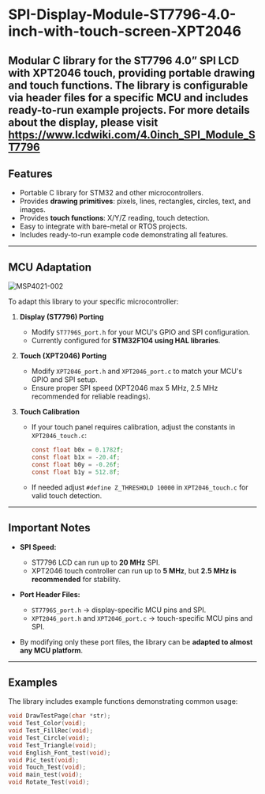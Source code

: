 # SPI-Display-Module-ST7796-4.0-inch-with-touch-screen-XPT2046

Modular C library for the **ST7796 4.0” SPI LCD** with **XPT2046 touch**, providing portable drawing and touch functions. The library is configurable via header files for a specific MCU and includes ready-to-run example projects.
For more details about the display, please visit https://www.lcdwiki.com/4.0inch_SPI_Module_ST7796
---

## Features
- Portable C library for STM32 and other microcontrollers.
- Provides **drawing primitives**: pixels, lines, rectangles, circles, text, and images.
- Provides **touch functions**: X/Y/Z reading, touch detection.
- Easy to integrate with bare-metal or RTOS projects.
- Includes ready-to-run example code demonstrating all features.

---

## MCU Adaptation
![MSP4021-002](https://github.com/user-attachments/assets/e92da91c-1989-4123-ba69-333680145c98)

To adapt this library to your specific microcontroller:

1. **Display (ST7796) Porting**  
   - Modify `ST7796S_port.h` for your MCU's GPIO and SPI configuration.  
   - Currently configured for **STM32F104 using HAL libraries**.

2. **Touch (XPT2046) Porting**  
   - Modify `XPT2046_port.h` and `XPT2046_port.c` to match your MCU's GPIO and SPI setup.  
   - Ensure proper SPI speed (XPT2046 max 5 MHz, 2.5 MHz recommended for reliable readings).

3. **Touch Calibration**  
   - If your touch panel requires calibration, adjust the constants in `XPT2046_touch.c`:
     ```c
     const float b0x = 0.1782f;
     const float b1x = -20.4f;
     const float b0y = -0.26f;
     const float b1y = 512.8f;
     ```
   - If needed adjust `#define Z_THRESHOLD 10000` in `XPT2046_touch.c` for valid touch detection.

---

## Important Notes

- **SPI Speed:**  
  - ST7796 LCD can run up to **20 MHz** SPI.  
  - XPT2046 touch controller can run up to **5 MHz**, but **2.5 MHz is recommended** for stability.

- **Port Header Files:**  
  - `ST7796S_port.h` → display-specific MCU pins and SPI.  
  - `XPT2046_port.h` and `XPT2046_port.c` → touch-specific MCU pins and SPI.  

- By modifying only these port files, the library can be **adapted to almost any MCU platform**.

---

## Examples

The library includes example functions demonstrating common usage:

```c
void DrawTestPage(char *str);
void Test_Color(void);
void Test_FillRec(void);
void Test_Circle(void);
void Test_Triangle(void);
void English_Font_test(void);
void Pic_test(void);
void Touch_Test(void);
void main_test(void);
void Rotate_Test(void);

